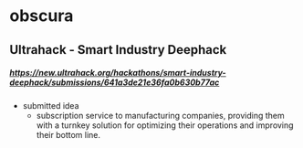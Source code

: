 # obscura
## Ultrahack - Smart Industry Deephack 
##### https://new.ultrahack.org/hackathons/smart-industry-deephack/submissions/641a3de21e36fa0b630b77ac

- submitted idea
  - subscription service to manufacturing companies, providing them with a turnkey solution for optimizing their operations and improving their bottom line.
  
